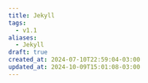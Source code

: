 ```yaml
---
title: Jekyll
tags:
  - v1.1
aliases:
  - Jekyll
draft: true
created_at: 2024-07-10T22:59:04-03:00
updated_at: 2024-10-09T15:01:08-03:00
---
```

